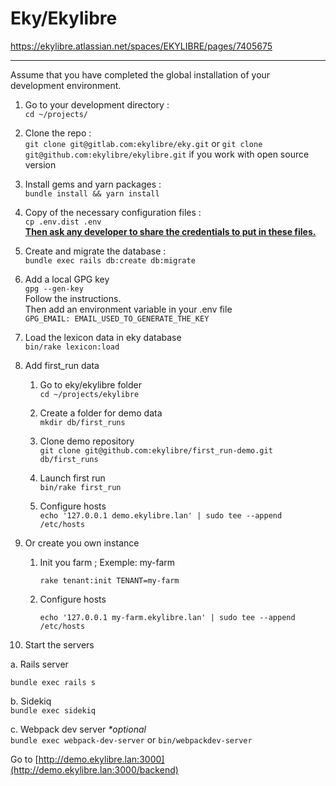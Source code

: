 # Eky/Ekylibre

<https://ekylibre.atlassian.net/spaces/EKYLIBRE/pages/7405675>

* * *

Assume that you have completed the global installation of your development environment.  

1.  Go to your development directory :  
    `cd ~/projects/`  
    
2.  Clone the repo :  
    `git clone git@gitlab.com:ekylibre/eky.git` or `git clone git@github.com:ekylibre/ekylibre.git` if you work with open source version  
    
3.  Install gems and yarn packages :  
    `bundle install && yarn install`  
    
4.  Copy of the necessary configuration files :  
    `cp .env.dist .env`  
    **<u>Then ask any developer to share the credentials to put in these files.</u>**  
    
5.  Create and migrate the database :  
    `bundle exec rails db:create db:migrate`  
    
6.  Add a local GPG key  
    `gpg --gen-key`  
    Follow the instructions.  
    Then add an environment variable in your .env file  
    `GPG_EMAIL: EMAIL_USED_TO_GENERATE_THE_KEY`  
    
7.  Load the lexicon data in eky database  
    `bin/rake lexicon:load`  
    
8.  Add first\_run data
    
    1.  Go to eky/ekylibre folder  
        `cd ~/projects/ekylibre`
        
    2.  Create a folder for demo data  
        `mkdir db/first_runs`
        
    3.  Clone demo repository  
        `git clone git@github.com:ekylibre/first_run-demo.git db/first_runs`
        
    4.  Launch first run  
        `bin/rake first_run`
        
    5.  Configure hosts  
        `echo '127.0.0.1 demo.ekylibre.lan' | sudo tee --append /etc/hosts`  
        
9.  Or create you own instance
    
    1.  Init you farm ; Exemple: my-farm
        
        `rake tenant:init TENANT=my-farm`
        
    2.  Configure hosts
        
        `echo '127.0.0.1 my-farm.ekylibre.lan' | sudo tee --append /etc/hosts`  
        
10.  Start the servers
    
a. Rails server
        
`bundle exec rails s`

b. Sidekiq  
`bundle exec sidekiq`

c. Webpack dev server _\*optional_  
`bundle exec webpack-dev-server` or `bin/webpackdev-server`

Go to [http://demo.ekylibre.lan:3000](http://demo.ekylibre.lan:3000/backend)
